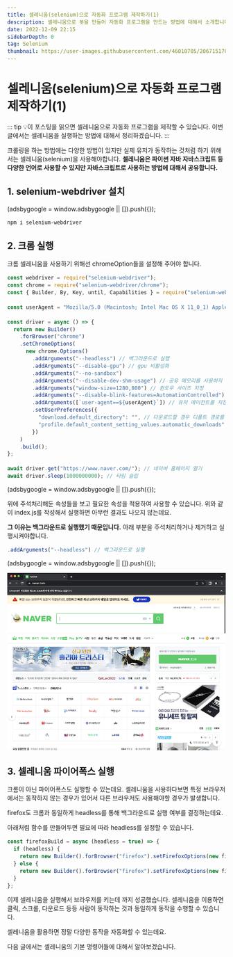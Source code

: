 ```yaml
---
title: 셀레니움(selenium)으로 자동화 프로그램 제작하기(1)
description: 셀레니움으로 봇을 만들어 자동화 프로그램을 만드는 방법에 대해서 소개합니다.
date: 2022-12-09 22:15
sidebarDepth: 0
tag: Selenium
thumbnail: https://user-images.githubusercontent.com/46010705/206715170-0cdb8586-b2d4-4e07-bea8-433c6d4d8096.png
---
```


# 셀레니움(selenium)으로 자동화 프로그램 제작하기(1)

::: tip 💡이 포스팅을 읽으면
셀레니움으로 자동화 프로그램을 제작할 수 있습니다.
이번 글에서는 셀레니움을 실행하는 방법에 대해서 정리하겠습니다.
:::

크롤링을 하는 방법에는 다양한 방법이 있지만 실제 유저가 동작하는 것처럼 하기 위해서는 셀레니움(selenium)을 사용해야합니다.
**셀레니움은 파이썬 자바 자바스크립트 등 다양한 언어로 사용할 수 있지만 자바스크립트로 사용하는 방법에 대해서 공유합니다.**

## 1. selenium-webdriver 설치

<component is="script" src="https://pagead2.googlesyndication.com/pagead/js/adsbygoogle.js?client=ca-pub-4877378276818686" crossorigin="anonymous" async></component>

<!-- ui-log 수평형 -->

<ins class="adsbygoogle"
     style="display:block"
     data-ad-client="ca-pub-4877378276818686"
     data-ad-slot="9743150776"
     data-ad-format="auto"
     data-full-width-responsive="true"></ins>
<component is="script">
(adsbygoogle = window.adsbygoogle || []).push({});
</component>

```bash
npm i selenium-webdriver
```

## 2. 크롬 실행

크롬 셀레니움을 사용하기 위해선 chromeOption들을 설정해 주어야 합니다.

```js
const webdriver = require("selenium-webdriver");
const chrome = require("selenium-webdriver/chrome");
const { Builder, By, Key, until, Capabilities } = require("selenium-webdriver");

const userAgent = "Mozilla/5.0 (Macintosh; Intel Mac OS X 11_0_1) AppleWebKit/537.36 (KHTML, like Gecko) Chrome/88.0.4324.192 Safari/537.36";

const driver = async () => {
  return new Builder()
    .forBrowser("chrome")
    .setChromeOptions(
      new chrome.Options()
        .addArguments("--headless") // 백그라운드로 실행
        .addArguments("--disable-gpu") // gpu 비활성화
        .addArguments("--no-sandbox")
        .addArguments("--disable-dev-shm-usage") // 공유 메모리를 사용하지 않겠다는 의미
        .addArguments("window-size=1280,800") // 윈도우 사이즈 지정
        .addArguments("--disable-blink-features=AutomationControlled")
        .addArguments([`user-agent==${userAgent}`]) // 유저 에이전트를 지정할 수 있음
        .setUserPreferences({
          "download.default_directory": "", // 다운로드할 경우 디폴트 경로를 지정할 수 있음
          "profile.default_content_setting_values.automatic_downloads": 1,
        })
    )
    .build();
};

await driver.get("https://www.naver.com/"); // 네이버 홈페이지 열기
await driver.sleep(1000000000); // 타임 슬립
```

<component is="script" src="https://pagead2.googlesyndication.com/pagead/js/adsbygoogle.js?client=ca-pub-4877378276818686" crossorigin="anonymous" async></component>

<!-- ui-log 수평형 -->

<ins class="adsbygoogle"
     style="display:block"
     data-ad-client="ca-pub-4877378276818686"
     data-ad-slot="9743150776"
     data-ad-format="auto"
     data-full-width-responsive="true"></ins>
<component is="script">
(adsbygoogle = window.adsbygoogle || []).push({});
</component>

위에 주석처리해둔 속성들을 보고 필요한 속성을 적용하여 사용할 수 있습니다.
위와 같이 index.js를 작성해서 실행하면 아무런 결과도 나오지 않는데요.

**그 이유는 백그라운드로 실행했기 때문입니다.**
아래 부분을 주석처리하거나 제거하고 실행시켜야합니다.

```js
.addArguments("--headless") // 백그라운드로 실행
```

<component is="script" src="https://pagead2.googlesyndication.com/pagead/js/adsbygoogle.js?client=ca-pub-4877378276818686" crossorigin="anonymous" async></component>

<!-- ui-log 수평형 -->

<ins class="adsbygoogle"
     style="display:block"
     data-ad-client="ca-pub-4877378276818686"
     data-ad-slot="9743150776"
     data-ad-format="auto"
     data-full-width-responsive="true"></ins>
<component is="script">
(adsbygoogle = window.adsbygoogle || []).push({});
</component>

<img src="./img/1.png" width="700" />

## 3. 셀레니움 파이어폭스 실행

크롬이 아닌 파이어폭스도 실행할 수 있는데요.
셀레니움을 사용하다보면 특정 브라우저에서는 동작하지 않는 경우가 있어서 다른 브라우저도 사용해야할 경우가 발생합니다.

firefox도 크롬과 동일하게 headless를 통해 백그라운드로 실행 여부를 결정하는데요.

아래처럼 함수를 만들어두면 필요에 따라 headless를 설정할 수 있습니다.

```js
const firefoxBuild = async (headless = true) => {
  if (headless) {
    return new Builder().forBrowser("firefox").setFirefoxOptions(new firefox.Options().addArguments("--headless")).build();
  } else {
    return new Builder().forBrowser("firefox").setFirefoxOptions(new firefox.Options()).build();
  }
};
```

이제 셀레니움을 실행해서 브라우저를 키는데 까지 성공했습니다.
셀레니움을 이용하면 클릭, 스크롤, 다운로드 등등 사람이 동작하는 것과 동일하게 동작을 수행할 수 있습니다.

셀레니움을 활용하면 정말 다양한 동작을 자동화할 수 있는데요.

다음 글에서는 셀레니움의 기본 명령어들에 대해서 알아보겠습니다.
